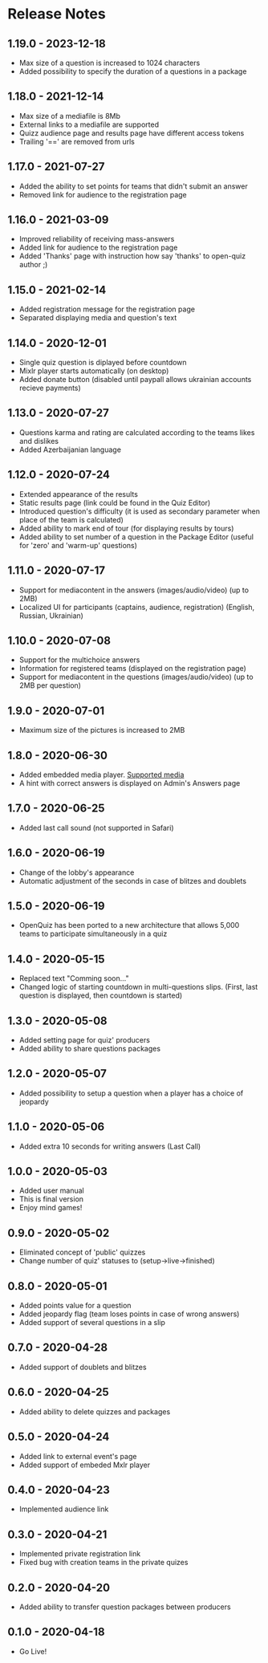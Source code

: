 # Release Notes

## 1.19.0 - 2023-12-18

* Max size of a question is increased to 1024 characters
* Added possibility to specify the duration of a questions in a package

## 1.18.0 - 2021-12-14

* Max size of a mediafile is 8Mb
* External links to a mediafile are supported
* Quizz audience page and results page have different access tokens
* Trailing '==' are removed from urls

## 1.17.0 - 2021-07-27

* Added the ability to set points for teams that didn't submit an answer
* Removed link for audience to the registration page

## 1.16.0 - 2021-03-09

* Improved reliability of receiving mass-answers
* Added link for audience to the registration page
* Added 'Thanks' page with instruction how say 'thanks' to open-quiz author ;)

## 1.15.0 - 2021-02-14

* Added registration message for the registration page
* Separated displaying media and question's text

## 1.14.0 - 2020-12-01

* Single quiz question is diplayed before countdown
* Mixlr player starts automatically (on desktop)
* Added donate button (disabled until paypall allows ukrainian accounts recieve payments)

## 1.13.0 - 2020-07-27

* Questions karma and rating are calculated according to the teams likes and dislikes
* Added Azerbaijanian language

## 1.12.0 - 2020-07-24

* Extended appearance of the results
* Static results page (link could be found in the Quiz Editor)
* Introduced question's difficulty (it is used as secondary parameter when place of the team is calculated)
* Added ability to mark end of tour (for displaying results by tours)
* Added ability to set number of a question in the Package Editor (useful for 'zero' and 'warm-up' questions)

## 1.11.0 - 2020-07-17

* Support for mediacontent in the answers (images/audio/video) (up to 2MB)
* Localized UI for participants (captains, audience, registration) (English, Russian, Ukrainian)

## 1.10.0 - 2020-07-08

* Support for the multichoice answers
* Information for registered teams (displayed on the registration page)
* Support for mediacontent in the questions (images/audio/video) (up to 2MB per question)

## 1.9.0 - 2020-07-01

* Maximum size of the pictures is increased to 2MB

## 1.8.0 - 2020-06-30

* Added embedded media player. [Supported media](https://www.npmjs.com/package/react-player#supported-media)
* A hint with correct answers is displayed on Admin's Answers page

## 1.7.0 - 2020-06-25

* Added last call sound (not supported in Safari)

## 1.6.0 - 2020-06-19

* Change of the lobby's appearance
* Automatic adjustment of the seconds in case of blitzes and doublets

## 1.5.0 - 2020-06-19

* OpenQuiz has been ported to a new architecture that allows 5,000 teams to participate simultaneously in a quiz

## 1.4.0 - 2020-05-15

* Replaced text "Comming soon..."
* Changed logic of starting countdown in multi-questions slips. (First, last question is displayed, then countdown is started)

## 1.3.0 - 2020-05-08

* Added setting page for quiz' producers
* Added ability to share questions packages

## 1.2.0 - 2020-05-07

* Added possibility to setup a question when a player has a choice of jeopardy

## 1.1.0 - 2020-05-06

* Added extra 10 seconds for writing answers (Last Call)

## 1.0.0 - 2020-05-03

* Added user manual
* This is final version
* Enjoy mind games!

## 0.9.0 - 2020-05-02

* Eliminated concept of 'public' quizzes
* Change number of quiz' statuses to (setup->live->finished)

## 0.8.0 - 2020-05-01

* Added points value for a question
* Added jeopardy flag (team loses points in case of wrong answers)
* Added support of several questions in a slip

## 0.7.0 - 2020-04-28

* Added support of doublets and blitzes

## 0.6.0 - 2020-04-25

* Added ability to delete quizzes and packages

## 0.5.0 - 2020-04-24

* Added link to external event's page
* Added support of embeded Mxlr player

## 0.4.0 - 2020-04-23

* Implemented audience link

## 0.3.0 - 2020-04-21

* Implemented private registration link
* Fixed bug with creation teams in the private quizes

## 0.2.0 - 2020-04-20

* Added ability to transfer question packages between producers

## 0.1.0 - 2020-04-18

* Go Live!
